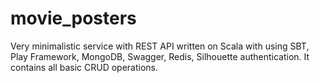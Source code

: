 # movie_posters
Very minimalistic service with REST API written on Scala with using SBT, Play Framework, MongoDB, Swagger, Redis, Silhouette authentication. It contains all basic CRUD operations.
